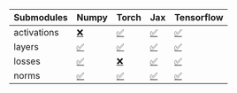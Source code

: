 | Submodules   | Numpy                                                                                                                           | Torch                                                                                                                           | Jax                                                                                                                             | Tensorflow                                                                                                                      |
|:-------------|:--------------------------------------------------------------------------------------------------------------------------------|:--------------------------------------------------------------------------------------------------------------------------------|:--------------------------------------------------------------------------------------------------------------------------------|:--------------------------------------------------------------------------------------------------------------------------------|
| activations  | <a href="https://github.com/unifyai/ivy/runs/8272626760?check_suite_focus=true" rel="noopener noreferrer" target="_blank">❌</a> | <a href="https://github.com/unifyai/ivy/runs/8272627442?check_suite_focus=true" rel="noopener noreferrer" target="_blank">✅</a> | <a href="https://github.com/unifyai/ivy/runs/8272628123?check_suite_focus=true" rel="noopener noreferrer" target="_blank">✅</a> | <a href="https://github.com/unifyai/ivy/runs/8272628862?check_suite_focus=true" rel="noopener noreferrer" target="_blank">✅</a> |
| layers       | <a href="https://github.com/unifyai/ivy/runs/8272626921?check_suite_focus=true" rel="noopener noreferrer" target="_blank">✅</a> | <a href="https://github.com/unifyai/ivy/runs/8272627634?check_suite_focus=true" rel="noopener noreferrer" target="_blank">✅</a> | <a href="https://github.com/unifyai/ivy/runs/8272628334?check_suite_focus=true" rel="noopener noreferrer" target="_blank">✅</a> | <a href="https://github.com/unifyai/ivy/runs/8272629061?check_suite_focus=true" rel="noopener noreferrer" target="_blank">✅</a> |
| losses       | <a href="https://github.com/unifyai/ivy/runs/8272627150?check_suite_focus=true" rel="noopener noreferrer" target="_blank">✅</a> | <a href="https://github.com/unifyai/ivy/runs/8272627839?check_suite_focus=true" rel="noopener noreferrer" target="_blank">❌</a> | <a href="https://github.com/unifyai/ivy/runs/8272628495?check_suite_focus=true" rel="noopener noreferrer" target="_blank">✅</a> | <a href="https://github.com/unifyai/ivy/runs/8272629205?check_suite_focus=true" rel="noopener noreferrer" target="_blank">✅</a> |
| norms        | <a href="https://github.com/unifyai/ivy/runs/8272627277?check_suite_focus=true" rel="noopener noreferrer" target="_blank">✅</a> | <a href="https://github.com/unifyai/ivy/runs/8272627968?check_suite_focus=true" rel="noopener noreferrer" target="_blank">✅</a> | <a href="https://github.com/unifyai/ivy/runs/8272628680?check_suite_focus=true" rel="noopener noreferrer" target="_blank">✅</a> | <a href="https://github.com/unifyai/ivy/runs/8272629328?check_suite_focus=true" rel="noopener noreferrer" target="_blank">✅</a> |